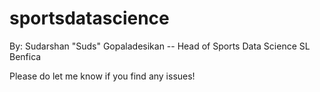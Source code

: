 # sportsdatascience

By: Sudarshan "Suds" Gopaladesikan -- Head of Sports Data Science SL Benfica

Please do let me know if you find any issues! 
